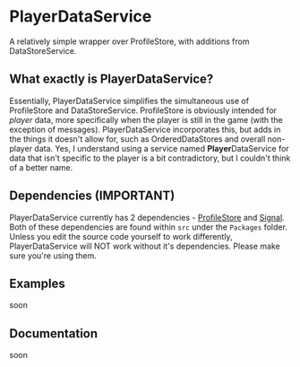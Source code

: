 # PlayerDataService
A relatively simple wrapper over ProfileStore, with additions from DataStoreService.

## What exactly is PlayerDataService?
Essentially, PlayerDataService simplifies the simultaneous use of ProfileStore and DataStoreService. ProfileStore is obviously intended for *player* data, more specifically when the player is still in the game (with the exception of messages). PlayerDataService incorporates this, but adds in the things it doesn't allow for, such as OrderedDataStores and overall non-player data. Yes, I understand using a service named **Player**DataService for data that isn't specific to the player is a bit contradictory, but I couldn't think of a better name.

## Dependencies (IMPORTANT)
PlayerDataService currently has 2 dependencies - [ProfileStore](https://github.com/peterron03/PlayerDataService/blob/main/src/Packages/ProfileStore.luau) and [Signal](https://github.com/peterron03/PlayerDataService/blob/main/src/Packages/Signal.luau). Both of these dependencies are found within `src` under the `Packages` folder. Unless you edit the source code yourself to work differently, PlayerDataService will NOT work without it's dependencies. Please make sure you're using them.

## Examples
soon

## Documentation
soon
